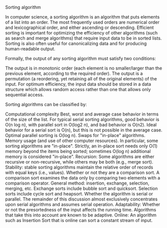 Sorting algorithm

In computer science, a sorting algorithm is an algorithm that puts elements of a list into an order. The most frequently used orders are numerical order and lexicographical order, and either ascending or descending. Efficient sorting is important for optimizing the efficiency of other algorithms (such as search and merge algorithms) that require input data to be in sorted lists. Sorting is also often useful for canonicalizing data and for producing human-readable output.

Formally, the output of any sorting algorithm must satisfy two conditions:

The output is in monotonic order (each element is no smaller/larger than the previous element, according to the required order).
The output is a permutation (a reordering, yet retaining all of the original elements) of the input.
For optimum efficiency, the input data should be stored in a data structure which allows random access rather than one that allows only sequential access.

Sorting algorithms can be classified by:

Computational complexity
Best, worst and average case behavior in terms of the size of the list. For typical serial sorting algorithms, good behavior is O(n log n), with parallel sort in O(log2 n), and bad behavior is O(n2). Ideal behavior for a serial sort is O(n), but this is not possible in the average case. Optimal parallel sorting is O(log n).
Swaps for "in-place" algorithms.
Memory usage (and use of other computer resources). In particular, some sorting algorithms are "in-place". Strictly, an in-place sort needs only O(1) memory beyond the items being sorted; sometimes O(log n) additional memory is considered "in-place".
Recursion: Some algorithms are either recursive or non-recursive, while others may be both (e.g., merge sort).
Stability: stable sorting algorithms maintain the relative order of records with equal keys (i.e., values).
Whether or not they are a comparison sort. A comparison sort examines the data only by comparing two elements with a comparison operator.
General method: insertion, exchange, selection, merging, etc. Exchange sorts include bubble sort and quicksort. Selection sorts include cycle sort and heapsort.
Whether the algorithm is serial or parallel. The remainder of this discussion almost exclusively concentrates upon serial algorithms and assumes serial operation.
Adaptability: Whether or not the presortedness of the input affects the running time. Algorithms that take this into account are known to be adaptive.
Online: An algorithm such as Insertion Sort that is online can sort a constant stream of input.
